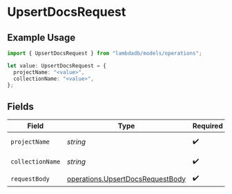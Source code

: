 # UpsertDocsRequest

## Example Usage

```typescript
import { UpsertDocsRequest } from "lambdadb/models/operations";

let value: UpsertDocsRequest = {
  projectName: "<value>",
  collectionName: "<value>",
};
```

## Fields

| Field                                                                                | Type                                                                                 | Required                                                                             | Description                                                                          |
| ------------------------------------------------------------------------------------ | ------------------------------------------------------------------------------------ | ------------------------------------------------------------------------------------ | ------------------------------------------------------------------------------------ |
| `projectName`                                                                        | *string*                                                                             | :heavy_check_mark:                                                                   | Project name.                                                                        |
| `collectionName`                                                                     | *string*                                                                             | :heavy_check_mark:                                                                   | Collection name.                                                                     |
| `requestBody`                                                                        | [operations.UpsertDocsRequestBody](../../models/operations/upsertdocsrequestbody.md) | :heavy_check_mark:                                                                   | N/A                                                                                  |